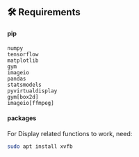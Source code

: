## :hammer_and_wrench: Requirements

#### pip
```
numpy
tensorflow
matplotlib
gym
imageio
pandas
statsmodels
pyvirtualdisplay
gym[box2d]
imageio[ffmpeg]
```

#### packages
For Display related functions to work, need:
```bash
sudo apt install xvfb
```
